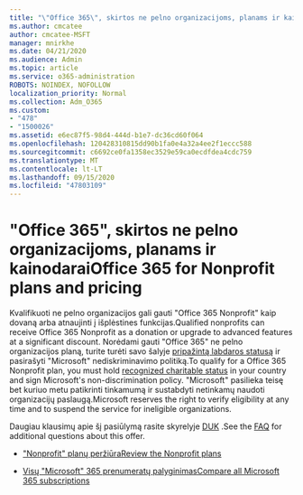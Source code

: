 ```yaml
---
title: "\"Office 365\", skirtos ne pelno organizacijoms, planams ir kainodarai"
ms.author: cmcatee
author: cmcatee-MSFT
manager: mnirkhe
ms.date: 04/21/2020
ms.audience: Admin
ms.topic: article
ms.service: o365-administration
ROBOTS: NOINDEX, NOFOLLOW
localization_priority: Normal
ms.collection: Adm_O365
ms.custom:
- "478"
- "1500026"
ms.assetid: e6ec87f5-98d4-444d-b1e7-dc36cd60f064
ms.openlocfilehash: 120428310815dd90b1fa0e4a32a4ee2f1eccc588
ms.sourcegitcommit: c6692ce0fa1358ec3529e59ca0ecdfdea4cdc759
ms.translationtype: MT
ms.contentlocale: lt-LT
ms.lasthandoff: 09/15/2020
ms.locfileid: "47803109"
---
```

# <a name="office-365-for-nonprofit-plans-and-pricing"></a><span data-ttu-id="4d6b5-102">"Office 365", skirtos ne pelno organizacijoms, planams ir kainodarai</span><span class="sxs-lookup"><span data-stu-id="4d6b5-102">Office 365 for Nonprofit plans and pricing</span></span>

<span data-ttu-id="4d6b5-103">Kvalifikuoti ne pelno organizacijos gali gauti "Office 365 Nonprofit" kaip dovaną arba atnaujinti į išplėstines funkcijas.</span><span class="sxs-lookup"><span data-stu-id="4d6b5-103">Qualified nonprofits can receive Office 365 Nonprofit as a donation or upgrade to advanced features at a significant discount.</span></span> <span data-ttu-id="4d6b5-104">Norėdami gauti "Office 365" ne pelno organizacijos planą, turite turėti savo šalyje [pripažintą labdaros statusą](https://go.microsoft.com/fwlink/p/?LinkID=330253) ir pasirašyti "Microsoft" nediskriminavimo politiką.</span><span class="sxs-lookup"><span data-stu-id="4d6b5-104">To qualify for a Office 365 Nonprofit plan, you must hold [recognized charitable status](https://go.microsoft.com/fwlink/p/?LinkID=330253) in your country and sign Microsoft's non-discrimination policy.</span></span> <span data-ttu-id="4d6b5-105">"Microsoft" pasilieka teisę bet kuriuo metu patikrinti tinkamumą ir sustabdyti netinkamų naudoti organizacijų paslaugą.</span><span class="sxs-lookup"><span data-stu-id="4d6b5-105">Microsoft reserves the right to verify eligibility at any time and to suspend the service for ineligible organizations.</span></span>
  
<span data-ttu-id="4d6b5-106">Daugiau klausimų apie šį pasiūlymą rasite skyrelyje [DUK](https://products.office.com/nonprofit/office-365-nonprofit) .</span><span class="sxs-lookup"><span data-stu-id="4d6b5-106">See the [FAQ](https://products.office.com/nonprofit/office-365-nonprofit) for additional questions about this offer.</span></span>
  
- [<span data-ttu-id="4d6b5-107">"Nonprofit" planų peržiūra</span><span class="sxs-lookup"><span data-stu-id="4d6b5-107">Review the Nonprofit plans</span></span>](https://products.office.com/nonprofit/office-365-nonprofit-plans-and-pricing?tab=1)

- [<span data-ttu-id="4d6b5-108">Visų "Microsoft" 365 prenumeratų palyginimas</span><span class="sxs-lookup"><span data-stu-id="4d6b5-108">Compare all Microsoft 365 subscriptions</span></span>](https://products.office.com/business/compare-more-office-365-for-business-plans)